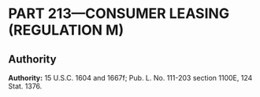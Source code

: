 # PART 213—CONSUMER LEASING (REGULATION M)


## Authority

**Authority:** 15 U.S.C. 1604 and 1667f; Pub. L. No. 111-203 section 1100E, 124 Stat. 1376.




